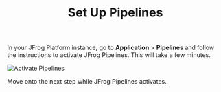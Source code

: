 ﻿---
title: "Set Up Pipelines"
chapter: false
weight: 27
pre: "<b>2.7 </b>"
---

In your JFrog Platform instance, go to **Application** > **Pipelines** and follow the instructions to activate JFrog Pipelines. This will take a few minutes.

![Activate Pipelines](/images/activate-pipelines.png)

Move onto the next step while JFrog Pipelines activates.

